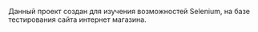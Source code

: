 Данный проект создан для изучения возможностей Selenium, на базе тестирования сайта интернет магазина. 
